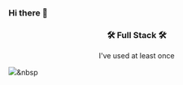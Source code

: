 ### Hi there 👋

<h3 align="center"> 🛠️ Full Stack️ 🛠️ </h3>

<p align="center"> I've used at least once </p>

<img src="https://img.shields.io/badge/Java-007396?style=flat&logo=Java&logoColor=white"/></a>&nbsp 


<!--
**umyewon/umyewon** is a ✨ _special_ ✨ repository because its `README.md` (this file) appears on your GitHub profile.

Here are some ideas to get you started:

- 🔭 I’m currently working on ...
- 🌱 I’m currently learning ...
- 👯 I’m looking to collaborate on ...
- 🤔 I’m looking for help with ...
- 💬 Ask me about ...
- 📫 How to reach me: ...
- 😄 Pronouns: ...
- ⚡ Fun fact: ...
-->
